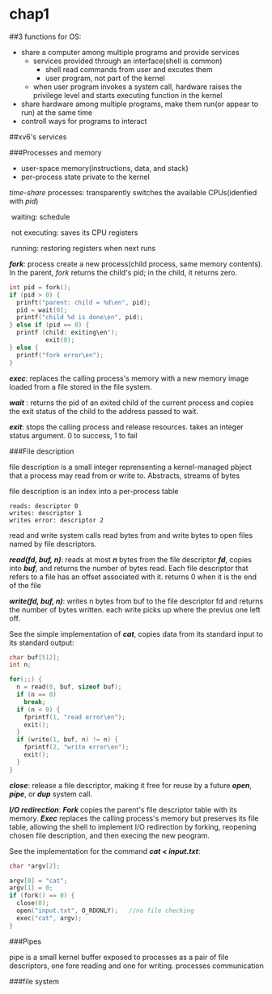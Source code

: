 # chap1

##3 functions for OS:

- share a computer among multiple programs and provide services
  - services provided through an interface(shell is common)
    - shell read commands from user and excutes them
    - user program, not part of the kernel
  - when user program invokes a system call, hardware raises the privilege level and starts executing function in the kernel
- share hardware among multiple programs, make them run(or appear to run) at the same time
- controll ways for programs to interact

##xv6's services

###Processes and memory

- user-space memory(instructions, data, and stack)
- per-process state private to the kernel

*time-share* processes: transparently switches the available CPUs(idenfied with *pid*)

​		waiting: schedule

​		not executing: saves its CPU registers 

​		running: restoring registers when next runs

***fork***: process create a new process(child process, same memory contents). In the parent, *fork* returns the child's pid; in the child, it returns zero.

```c
int pid = fork();
if (pid > 0) {
  prinft("parent: child = %d\en", pid);
  pid = wait(0);		 
  printf("child %d is done\en", pid);
} else if (pid == 0) {
  printf (child: exiting\en");
          exit(0);			
} else {
  printf("fork error\en");
}
```

***exec***: replaces the calling process's memory with a new memory image loaded from a file stored in the file system.

***wait*** : returns the pid of an exited child of the current process and copies the exit status of the child to the address passed to wait.

***exit***: stops the calling process and release resources. takes an integer status argument. 0 to success, 1 to fail

###File description

file description is a small integer reprensenting a kernel-managed pbject that a process may read from or write to.                    Abstracts, streams of bytes

file description is an index into a per-process table

```
reads: descriptor 0
writes: descriptor 1
writes error: descriptor 2
```

read and write system calls read bytes from and write bytes to open files named by file descriptors.

***read(fd, buf, n)***: reads at most ***n*** bytes from the file descriptor ***fd***, copies into ***buf***, and returns the number of bytes read. Each file descriptor that refers to a file has an offset associated with it. returns 0 when it is the end of the file

***write(fd, buf, n)***: writes n bytes from buf to the file descriptor fd and returns the number of bytes written. each write picks up where the previus one left off.

See the simple implementation of ***cat***, copies data from its standard input to its standard output:

```c
char buf[512];
int n;

for(;;) {
  n = read(0, buf, sizeof buf);
  if (n == 0)
    break;
  if (n < 0) {
    fprintf(1, "read error\en");
    exit();
  }
  if (write(1, buf, n) != n) {
    fprintf(2, "write error\en");
    exit();
  }
}
```

***close***: release a file descriptor, making it free for reuse by a future ***open***, ***pipe***, or ***dup*** system call.

***I/O redirection***: ***Fork*** copies the parent's file descriptor table with its memory. ***Exec*** replaces the calling process's memory but preserves its file table, allowing the shell to implement I/O redirection by forking, reopening chosen file description, and then execing the new peogram.

See the implementation for the command ***cat < input.txt***:

```c
char *argv[2];

argv[0] = "cat";
argv[1] = 0;
if (fork() == 0) {
  close(0);
  open("input.txt", O_RDONLY);   //no file checking
  exec("cat", argv);
}
```



###Pipes

pipe is a small kernel buffer exposed to processes as a pair of file descriptors, one fore reading and one for writing.    processes communication







###file system



























